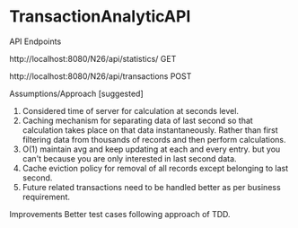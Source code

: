 # TransactionAnalyticAPI

API Endpoints

http://localhost:8080/N26/api/statistics/ GET

http://localhost:8080/N26/api/transactions  POST


Assumptions/Approach [suggested]

1) Considered time of server for calculation at seconds level.
2) Caching mechanism for separating data of last second so that calculation takes place on that data instantaneously.
   Rather than first filtering data from thousands of records and then perform calculations.
3) O(1) maintain avg and keep updating at each and every entry. but you can't because you are only interested in last 
   second data.
4) Cache eviction policy for removal of all records except belonging to last second.
5) Future related transactions need to be handled better as per business requirement.

Improvements
Better test cases following approach of TDD.
